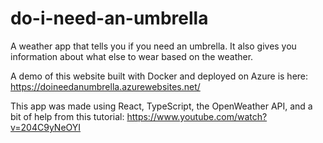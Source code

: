 # do-i-need-an-umbrella
A weather app that tells you if you need an umbrella. It also gives you information about what else to wear based on the weather.

A demo of this website built with Docker and deployed on Azure is here: https://doineedanumbrella.azurewebsites.net/

This app was made using React, TypeScript, the OpenWeather API, and a bit of help from this tutorial: https://www.youtube.com/watch?v=204C9yNeOYI
